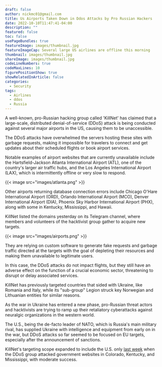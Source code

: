 ```yaml
---
draft: false
author: nickmc01@gmail.com
title: Us Airports Taken Down in Ddos Attacks by Pro Russian Hackers
date: 2022-10-10T11:47:41-04:00
description: ""
featured: false
toc: false
usePageBundles: true
featureImage: images/thumbnail.jpg
featureImageCap: Several large US airlines are offline this morning
thumbnail: images/thumbnail.jpg
shareImage: images/thumbnail.jpg
codeLineNumbers: true
codeMaxLines: 10
figurePositionShow: true
showRelatedInArticle: false
categories:
  - Security
tags:
  - Airlines
  - ddos
  - Russia
---
```


A well-known, pro-Russian hacking group called 'KillNet' has claimed that a large-scale, distributed denial-of-service (DDoS) attack is being conducted against several major airports in the US, causing them to be unaccessible. 

The DDoS attacks have overwhelmed the servers hosting these sites with garbage requests, making it impossible for travelers to connect and get updates about their scheduled flights or book airport services.

Notable examples of airport websites that are currently unavailable include the Hartsfield-Jackson Atlanta International Airport (ATL), one of the country's larger air traffic hubs, and the Los Angeles International Airport (LAX), which is intermittently offline or very slow to respond.

{{< image src="images/atlanta.png" >}}

Other airports returning database connection errors include Chicago O'Hare International Airport (ORD), Orlando International Airport (MCO), Denver International Airport (DIA), Phoenix Sky Harbor International Airport (PHX), along with some in Kentucky, Mississippi, and Hawaii.

KillNet listed the domains yesterday on its Telegram channel, where members and volunteers of the hacktivist group gather to acquire new targets.

{{< image src="images/airports.png" >}}

They are relying on custom software to generate fake requests and garbage traffic directed at the targets with the goal of depleting their resources and making them unavailable to legitimate users.

In this case, the DDoS attacks do not impact flights, but they still have an adverse effect on the function of a crucial economic sector, threatening to disrupt or delay associated services.

KillNet has previously targeted countries that sided with Ukraine, like Romania and Italy, while its "sub-group" Legion struck key Norwegian and Lithuanian entities for similar reasons.

As the war in Ukraine has entered a new phase, pro-Russian threat actors and hacktivists are trying to ramp up their retaliatory cyberattacks against neuralgic organizations in the western world.

The U.S., being the de-facto leader of NATO, which is Russia's main military rival, has supplied Ukraine with intelligence and equipment from early on in the war, but DDoS attacks so far seemed to be focused on EU targets, especially after the announcement of sanctions.

KillNet's targeting scope expanded to include the U.S. only [last week](https://edition.cnn.com/2022/10/05/politics/russian-hackers-state-government-websites/index.html) when the DDoS group attacked government websites in Colorado, Kentucky, and Mississippi, with moderate success.